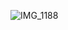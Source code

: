 ![IMG_1188](https://github.com/farmJun/workout-farmJun/assets/101688752/1640aa8f-cf54-4768-8bb9-5f5c86f57ae1)
